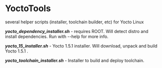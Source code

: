 YoctoTools
==========

several helper scripts (installer, toolchain builder, etc) for Yocto Linux 


***yocto_dependency_installer.sh*** - requires ROOT. Will detect distro and install dependencies. Run with --help for more info.

***yocto_15_installer.sh*** - Yocto 1.5.1 installer. Will download, unpack and build Yocto 1.5.1 .

***yocto_toolchain_installer.sh*** - Installer to build and deploy toolchain.
